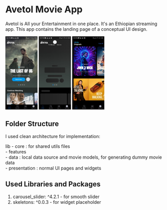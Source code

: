 # Avetol Movie App 

Avetol is All your Entertainment in one place. It's an Ethiopian streaming app. This app contains the landing page of a conceptual UI design.

<img src="screenshots/image_1.jpg" width="100" />
<img src="screenshots/image_2.jpg" width="100" />
<img src="screenshots/image_3.jpg" width="100" />


## Folder Structure

I used clean architecture for implementation:

lib
    - core : for shared utils files <br>
    - features<br>
        - data : local data source and movie models, for generating dummy movie data<br>
        - presentation : normal UI pages and widgets<br>

## Used Libraries and Packages 

1. carousel_slider: ^4.2.1 - for smooth slider 
2. skeletons: ^0.0.3 - for widget placeholder 

